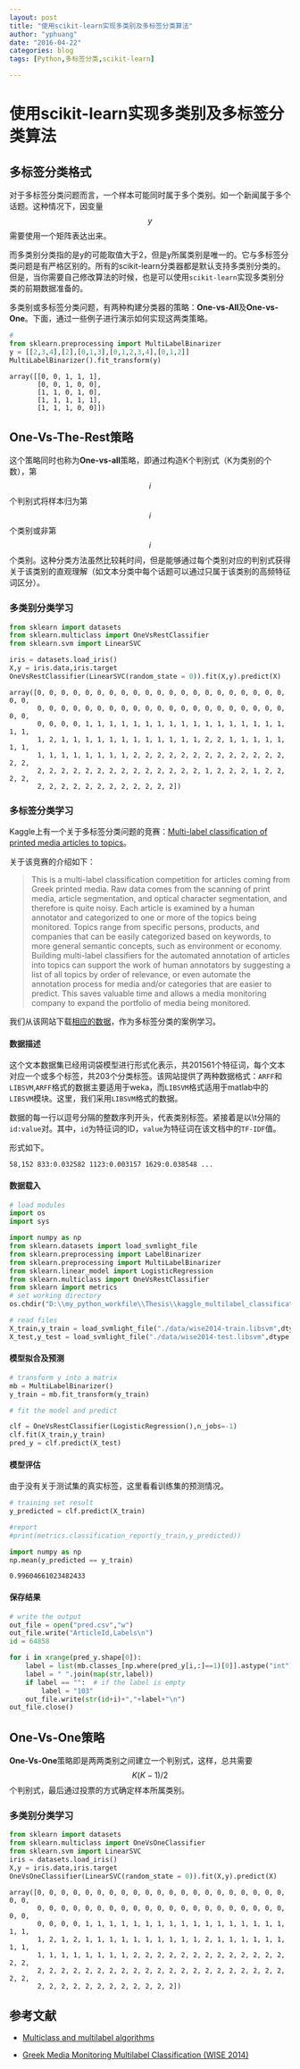 ```yaml
---
layout: post
title: "使用scikit-learn实现多类别及多标签分类算法"
author: "yphuang"
date: "2016-04-22"
categories: blog
tags: [Python,多标签分类,scikit-learn]

---
```

# 使用scikit-learn实现多类别及多标签分类算法

## 多标签分类格式

对于多标签分类问题而言，一个样本可能同时属于多个类别。如一个新闻属于多个话题。这种情况下，因变量$$y$$需要使用一个矩阵表达出来。

而多类别分类指的是y的可能取值大于2，但是y所属类别是唯一的。它与多标签分类问题是有严格区别的。所有的scikit-learn分类器都是默认支持多类别分类的。但是，当你需要自己修改算法的时候，也是可以使用`scikit-learn`实现多类别分类的前期数据准备的。

多类别或多标签分类问题，有两种构建分类器的策略：**One-vs-All**及**One-vs-One**。下面，通过一些例子进行演示如何实现这两类策略。



```python
#
from sklearn.preprocessing import MultiLabelBinarizer
y = [[2,3,4],[2],[0,1,3],[0,1,2,3,4],[0,1,2]]
MultiLabelBinarizer().fit_transform(y)

```




    array([[0, 0, 1, 1, 1],
           [0, 0, 1, 0, 0],
           [1, 1, 0, 1, 0],
           [1, 1, 1, 1, 1],
           [1, 1, 1, 0, 0]])



## One-Vs-The-Rest策略

这个策略同时也称为**One-vs-all**策略，即通过构造K个判别式（K为类别的个数），第$$i$$个判别式将样本归为第$$i$$个类别或非第$$i$$个类别。这种分类方法虽然比较耗时间，但是能够通过每个类别对应的判别式获得关于该类别的直观理解（如文本分类中每个话题可以通过只属于该类别的高频特征词区分）。



### 多类别分类学习


```python
from sklearn import datasets
from sklearn.multiclass import OneVsRestClassifier
from sklearn.svm import LinearSVC

iris = datasets.load_iris()
X,y = iris.data,iris.target
OneVsRestClassifier(LinearSVC(random_state = 0)).fit(X,y).predict(X)
```




    array([0, 0, 0, 0, 0, 0, 0, 0, 0, 0, 0, 0, 0, 0, 0, 0, 0, 0, 0, 0, 0, 0, 0,
           0, 0, 0, 0, 0, 0, 0, 0, 0, 0, 0, 0, 0, 0, 0, 0, 0, 0, 0, 0, 0, 0, 0,
           0, 0, 0, 0, 1, 1, 1, 1, 1, 1, 1, 1, 1, 1, 1, 1, 1, 1, 1, 1, 1, 1, 1,
           1, 2, 1, 1, 1, 1, 1, 1, 1, 1, 1, 1, 1, 1, 2, 2, 1, 1, 1, 1, 1, 1, 1,
           1, 1, 1, 1, 1, 1, 1, 1, 2, 2, 2, 2, 2, 2, 2, 2, 2, 2, 2, 2, 2, 2, 2,
           2, 2, 2, 2, 2, 2, 2, 2, 2, 2, 2, 2, 2, 2, 1, 2, 2, 2, 1, 2, 2, 2, 2,
           2, 2, 2, 2, 2, 2, 2, 2, 2, 2, 2, 2])



### 多标签分类学习

Kaggle上有一个关于多标签分类问题的竞赛：[Multi-label classification of printed media articles to topics](https://www.kaggle.com/c/wise-2014)。


关于该竞赛的介绍如下：

> This is a multi-label classification competition for articles coming from Greek printed media. Raw data comes from the scanning of print media, article segmentation, and optical character segmentation, and therefore is quite noisy. Each article is examined by a human annotator and categorized to one or more of the topics being monitored. Topics range from specific persons, products, and companies that can be easily categorized based on keywords, to more general semantic concepts, such as environment or economy. Building multi-label classifiers for the automated annotation of articles into topics can support the work of human annotators by suggesting a list of all topics by order of relevance, or even automate the annotation process for media and/or categories that are easier to predict. This saves valuable time and allows a media monitoring company to expand the portfolio of media being monitored.  


我们从该网站下载[相应的数据](https://www.kaggle.com/c/wise-2014/data)，作为多标签分类的案例学习。

#### 数据描述

这个文本数据集已经用词袋模型进行形式化表示，共201561个特征词，每个文本对应一个或多个标签，共203个分类标签。该网站提供了两种数据格式：`ARFF`和`LIBSVM`,`ARFF`格式的数据主要适用于weka，而`LIBSVM`格式适用于matlab中的`LIBSVM`模块。这里，我们采用`LIBSVM`格式的数据。

数据的每一行以逗号分隔的整数序列开头，代表类别标签。紧接着是以\t分隔的`id:value`对。其中，`id`为特征词的ID，`value`为特征词在该文档中的`TF-IDF`值。

形式如下。

```
58,152 833:0.032582 1123:0.003157 1629:0.038548 ...

```

#### 数据载入


```python
# load modules
import os 
import sys

import numpy as np
from sklearn.datasets import load_svmlight_file
from sklearn.preprocessing import LabelBinarizer
from sklearn.preprocessing import MultiLabelBinarizer
from sklearn.linear_model import LogisticRegression
from sklearn.multiclass import OneVsRestClassifier
from sklearn import metrics
# set working directory
os.chdir("D:\\my_python_workfile\\Thesis\\kaggle_multilabel_classification")

```


```python
# read files
X_train,y_train = load_svmlight_file("./data/wise2014-train.libsvm",dtype=np.float64,multilabel=True)
X_test,y_test = load_svmlight_file("./data/wise2014-test.libsvm",dtype = np.float64,multilabel=True)
```

#### 模型拟合及预测


```python
# transform y into a matrix
mb = MultiLabelBinarizer()
y_train = mb.fit_transform(y_train)

# fit the model and predict

clf = OneVsRestClassifier(LogisticRegression(),n_jobs=-1)
clf.fit(X_train,y_train)
pred_y = clf.predict(X_test)
```

#### 模型评估

由于没有关于测试集的真实标签，这里看看训练集的预测情况。


```python
# training set result
y_predicted = clf.predict(X_train)

#report 
#print(metrics.classification_report(y_train,y_predicted))

import numpy as np
np.mean(y_predicted == y_train)
```




    0.99604661023482433



#### 保存结果


```python
# write the output
out_file = open("pred.csv","w")
out_file.write("ArticleId,Labels\n")
id = 64858

for i in xrange(pred_y.shape[0]):
    label = list(mb.classes_[np.where(pred_y[i,:]==1)[0]].astype("int"))
    label = " ".join(map(str,label))
    if label == "":  # if the label is empty
        label = "103"
    out_file.write(str(id+i)+","+label+"\n")
out_file.close()
```

## One-Vs-One策略

**One-Vs-One**策略即是两两类别之间建立一个判别式，这样，总共需要$$K(K-1)/2$$个判别式，最后通过投票的方式确定样本所属类别。

### 多类别分类学习



```python
from sklearn import datasets
from sklearn.multiclass import OneVsOneClassifier
from sklearn.svm import LinearSVC
iris = datasets.load_iris()
X,y = iris.data,iris.target
OneVsOneClassifier(LinearSVC(random_state = 0)).fit(X,y).predict(X)
```




    array([0, 0, 0, 0, 0, 0, 0, 0, 0, 0, 0, 0, 0, 0, 0, 0, 0, 0, 0, 0, 0, 0, 0,
           0, 0, 0, 0, 0, 0, 0, 0, 0, 0, 0, 0, 0, 0, 0, 0, 0, 0, 0, 0, 0, 0, 0,
           0, 0, 0, 0, 1, 1, 1, 1, 1, 1, 1, 1, 1, 1, 1, 1, 1, 1, 1, 1, 1, 1, 1,
           1, 2, 1, 2, 1, 1, 1, 1, 1, 1, 1, 1, 1, 1, 2, 1, 1, 1, 1, 1, 1, 1, 1,
           1, 1, 1, 1, 1, 1, 1, 1, 2, 2, 2, 2, 2, 2, 2, 2, 2, 2, 2, 2, 2, 2, 2,
           2, 2, 2, 2, 2, 2, 2, 2, 2, 2, 2, 2, 2, 2, 2, 2, 2, 2, 2, 2, 2, 2, 2,
           2, 2, 2, 2, 2, 2, 2, 2, 2, 2, 2, 2])



## 参考文献

- [Multiclass and multilabel algorithms](http://scikit-learn.org/stable/modules/multiclass.html#multiclass)

- [Greek Media Monitoring Multilabel Classification (WISE 2014)](https://www.kaggle.com/c/wise-2014/forums)
